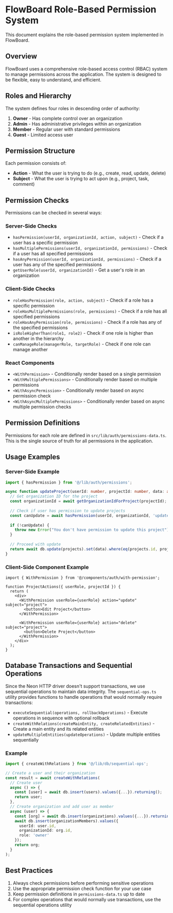# FlowBoard Role-Based Permission System

This document explains the role-based permission system implemented in FlowBoard.

## Overview

FlowBoard uses a comprehensive role-based access control (RBAC) system to manage permissions across the application. The system is designed to be flexible, easy to understand, and efficient.

## Roles and Hierarchy

The system defines four roles in descending order of authority:

1. **Owner** - Has complete control over an organization
2. **Admin** - Has administrative privileges within an organization
3. **Member** - Regular user with standard permissions
4. **Guest** - Limited access user

## Permission Structure

Each permission consists of:

- **Action** - What the user is trying to do (e.g., create, read, update, delete)
- **Subject** - What the user is trying to act upon (e.g., project, task, comment)

## Permission Checks

Permissions can be checked in several ways:

### Server-Side Checks

- `hasPermission(userId, organizationId, action, subject)` - Check if a user has a specific permission
- `hasMultiplePermissions(userId, organizationId, permissions)` - Check if a user has all specified permissions
- `hasAnyPermission(userId, organizationId, permissions)` - Check if a user has any of the specified permissions
- `getUserRole(userId, organizationId)` - Get a user's role in an organization

### Client-Side Checks

- `roleHasPermission(role, action, subject)` - Check if a role has a specific permission
- `roleHasMultiplePermissions(role, permissions)` - Check if a role has all specified permissions
- `roleHasAnyPermission(role, permissions)` - Check if a role has any of the specified permissions
- `isRoleHigherThan(role1, role2)` - Check if one role is higher than another in the hierarchy
- `canManageRole(managerRole, targetRole)` - Check if one role can manage another

### React Components

- `<WithPermission>` - Conditionally render based on a single permission
- `<WithMultiplePermissions>` - Conditionally render based on multiple permissions
- `<WithAsyncPermission>` - Conditionally render based on async permission check
- `<WithAsyncMultiplePermissions>` - Conditionally render based on async multiple permission checks

## Permission Definitions

Permissions for each role are defined in `src/lib/auth/permissions-data.ts`. This is the single source of truth for all permissions in the application.

## Usage Examples

### Server-Side Example

```typescript
import { hasPermission } from '@/lib/auth/permissions';

async function updateProject(userId: number, projectId: number, data: any) {
  // Get organization ID for the project
  const organizationId = await getOrganizationIdForProject(projectId);
  
  // Check if user has permission to update projects
  const canUpdate = await hasPermission(userId, organizationId, 'update', 'project');
  
  if (!canUpdate) {
    throw new Error("You don't have permission to update this project");
  }
  
  // Proceed with update
  return await db.update(projects).set(data).where(eq(projects.id, projectId));
}
```

### Client-Side Component Example

```tsx
import { WithPermission } from '@/components/auth/with-permission';

function ProjectActions({ userRole, projectId }) {
  return (
    <div>
      <WithPermission userRole={userRole} action="update" subject="project">
        <button>Edit Project</button>
      </WithPermission>
      
      <WithPermission userRole={userRole} action="delete" subject="project">
        <button>Delete Project</button>
      </WithPermission>
    </div>
  );
}
```

## Database Transactions and Sequential Operations

Since the Neon HTTP driver doesn't support transactions, we use sequential operations to maintain data integrity. The `sequential-ops.ts` utility provides functions to handle operations that would normally require transactions:

- `executeSequential(operations, rollbackOperations)` - Execute operations in sequence with optional rollback
- `createWithRelations(createMainEntity, createRelatedEntities)` - Create a main entity and its related entities
- `updateMultipleEntities(updateOperations)` - Update multiple entities sequentially

### Example

```typescript
import { createWithRelations } from '@/lib/db/sequential-ops';

// Create a user and their organization
const result = await createWithRelations(
  // Create user
  async () => {
    const [user] = await db.insert(users).values({...}).returning();
    return user;
  },
  // Create organization and add user as member
  async (user) => {
    const [org] = await db.insert(organizations).values({...}).returning();
    await db.insert(organizationMembers).values({
      userId: user.id,
      organizationId: org.id,
      role: 'owner'
    });
    return org;
  }
);
```

## Best Practices

1. Always check permissions before performing sensitive operations
2. Use the appropriate permission check function for your use case
3. Keep permission definitions in `permissions-data.ts` up to date
4. For complex operations that would normally use transactions, use the sequential operations utility 